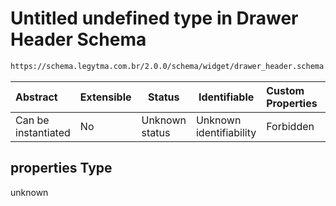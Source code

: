 # Untitled undefined type in Drawer Header Schema

```txt
https://schema.legytma.com.br/2.0.0/schema/widget/drawer_header.schema.json#/properties
```




| Abstract            | Extensible | Status         | Identifiable            | Custom Properties | Additional Properties | Access Restrictions | Defined In                                                                                       |
| :------------------ | ---------- | -------------- | ----------------------- | :---------------- | --------------------- | ------------------- | ------------------------------------------------------------------------------------------------ |
| Can be instantiated | No         | Unknown status | Unknown identifiability | Forbidden         | Allowed               | none                | [drawer_header.schema.json\*](../schema/widget/drawer_header.schema.json) |

## properties Type

unknown
